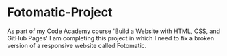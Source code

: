 # Fotomatic-Project
As part of my Code Academy course 'Build a Website with HTML, CSS, and 
GitHub Pages' I am completing this project in which I need to fix a broken version
of a responsive website called Fotomatic. 
